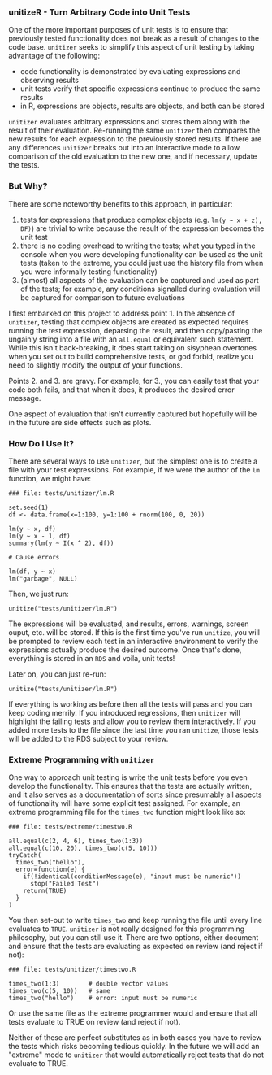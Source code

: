 ### unitizeR - Turn Arbitrary Code into Unit Tests

One of the more important purposes of unit tests is to ensure that previously tested functionality does not break as a result of changes to the code base.  `unitizer` seeks to simplify this aspect of unit testing by taking advantage of the following:

* code functionality is demonstrated by evaluating expressions and observing results
* unit tests verify that specific expressions continue to produce the same results
* in R, expressions are objects, results are objects, and both can be stored

`unitizer` evaluates arbitrary expressions and stores them along with the result of their evaluation.  Re-running the same `unitizer` then compares the new results for each expression to the previously stored results.  If there are any differences `unitizer` breaks out into an interactive mode to allow comparison of the old evaluation to the new one, and if necessary, update the tests.

### But Why?

There are some noteworthy benefits to this approach, in particular:

 1. tests for expressions that produce complex objects (e.g. `lm(y ~ x + z), DF)`) are trivial to write because the result of the expression becomes the unit test
 2. there is no coding overhead to writing the tests; what you typed in the console when you were developing functionality can be used as the unit tests (taken to the extreme, you could just use the history file from when you were informally testing functionality)
 3. (almost) all aspects of the evaluation can be captured and used as part of the tests; for example, any conditions signalled during evaluation will be captured for comparison to future evaluations

I first embarked on this project to address point 1.  In the absence of `unitizer`, testing that complex objects are created as expected requires running the test expression, deparsing the result, and then copy/pasting the ungainly string into a file with an `all.equal` or equivalent such statement.  While this isn't back-breaking, it does start taking on sisyphean overtones when you set out to build comprehensive tests, or god forbid, realize you need to slightly modify the output of your functions.

Points 2. and 3. are gravy.  For example, for 3., you can easily test that your code both fails, and that when it does, it produces the desired error message.

One aspect of evaluation that isn't currently captured but hopefully will be in the future are side effects such as plots.

### How Do I Use It?

There are several ways to use `unitizer`, but the simplest one is to create a file with your test expressions.  For example, if we were the author of the `lm` function, we might have:

    ### file: tests/unitizer/lm.R

    set.seed(1)
    df <- data.frame(x=1:100, y=1:100 + rnorm(100, 0, 20))

    lm(y ~ x, df)
    lm(y ~ x - 1, df)
    summary(lm(y ~ I(x ^ 2), df))

    # Cause errors

    lm(df, y ~ x)
    lm("garbage", NULL)

Then, we just run:

    unitize("tests/unitizer/lm.R")

The expressions will be evaluated, and results, errors, warnings, screen ouput, etc. will be stored.  If this is the first time you've run `unitize`, you will be prompted to review each test in an interactive environment to verify the expressions actually produce the desired outcome.  Once that's done, everything is stored in an `RDS` and voila, unit tests! 

Later on, you can just re-run:

    unitize("tests/unitizer/lm.R")

If everything is working as before then all the tests will pass and you can keep coding merrily.  If you introduced regressions, then `unitizer` will highlight the failing tests and allow you to review them interactively.  If you added more tests to the file since the last time you ran `unitize`, those tests will be added to the RDS subject to your review.

### Extreme Programming with `unitizer`

One way to approach unit testing is write the unit tests before you even develop the functionality.  This ensures that the tests are actually written, and it also serves as a documentation of sorts since presumably all aspects of functionality will have some explicit test assigned.  For example, an extreme programming file for the `times_two` function might look like so:

    ### file: tests/extreme/timestwo.R

    all.equal(c(2, 4, 6), times_two(1:3))
    all.equal(c(10, 20), times_two(c(5, 10)))
    tryCatch(
      times_two("hello"), 
      error=function(e) {
        if(!identical(conditionMessage(e), "input must be numeric"))
          stop("Failed Test")
        return(TRUE)
      }
    )

You then set-out to write `times_two` and keep running the file until every line evaluates to `TRUE`.  `unitizer` is not really designed for this programming philosophy, but you can still use it.  There are two options, either document and ensure that the tests are evaluating as expected on review (and reject if not):

    ### file: tests/unitizer/timestwo.R

    times_two(1:3)        # double vector values
    times_two(c(5, 10))   # same
    times_two("hello")    # error: input must be numeric

Or use the same file as the extreme programmer would and ensure that all tests evaluate to TRUE on review (and reject if not).

Neither of these are perfect substitutes as in both cases you have to review the tests which risks becoming tedious quickly.  In the future we will add an "extreme" mode to `unitizer` that would automatically reject tests that do not evaluate to TRUE.